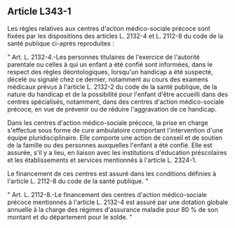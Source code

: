 ## Article L343-1

Les règles relatives aux centres d'action médico-sociale précoce sont fixées par les dispositions des articles
L. 2132-4 et L. 2112-8 du code de la santé publique ci-après reproduites :

" Art. L. 2132-4.-Les personnes titulaires de l'exercice de l'autorité parentale ou celles à qui un enfant a été
confié sont informées, dans le respect des règles déontologiques, lorsqu'un handicap a été suspecté, décelé ou
signalé chez ce dernier, notamment au cours des examens médicaux prévus à l'article L. 2132-2 du code de
la santé publique, de la nature du handicap et de la possibilité pour l'enfant d'être accueilli dans des centres
spécialisés, notamment, dans des centres d'action médico-sociale précoce, en vue de prévenir ou de réduire
l'aggravation de ce handicap.

Dans les centres d'action médico-sociale précoce, la prise en charge s'effectue sous forme de cure
ambulatoire comportant l'intervention d'une équipe pluridisciplinaire. Elle comporte une action de conseil
et de soutien de la famille ou des personnes auxquelles l'enfant a été confié. Elle est assurée, s'il y a lieu, en
liaison avec les institutions d'éducation préscolaires et les établissements et services mentionnés à l'article L.
2324-1.

Le financement de ces centres est assuré dans les conditions définies à l'article L. 2112-8 du code de la santé
publique. "

" Art. L. 2112-8.-Le financement des centres d'action médico-sociale précoce mentionnés à l'article L.
2132-4 est assuré par une dotation globale annuelle à la charge des régimes d'assurance maladie pour 80 %
de son montant et du département pour le solde. "


